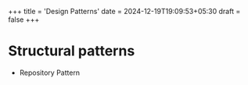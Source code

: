 +++
title = 'Design Patterns'
date = 2024-12-19T19:09:53+05:30
draft = false
+++

# Structural patterns

- Repository Pattern
